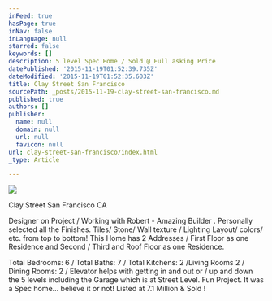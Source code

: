 ```yaml
---
inFeed: true
hasPage: true
inNav: false
inLanguage: null
starred: false
keywords: []
description: 5 level Spec Home / Sold @ Full asking Price
datePublished: '2015-11-19T01:52:39.735Z'
dateModified: '2015-11-19T01:52:35.603Z'
title: Clay Street San Francisco
sourcePath: _posts/2015-11-19-clay-street-san-francisco.md
published: true
authors: []
publisher:
  name: null
  domain: null
  url: null
  favicon: null
url: clay-street-san-francisco/index.html
_type: Article

---
```

![](https://the-grid-user-content.s3-us-west-2.amazonaws.com/3ca4f793-adb7-4587-b900-326dcca21a72.JPG)

Clay Street San Francisco CA 

Designer on Project / Working with Robert - Amazing Builder . Personally selected all the Finishes. Tiles/ Stone/ Wall texture / Lighting Layout/ colors/ etc. from top to bottom!                                                                  This Home has 2 Addresses / First Floor as one Residence and Second / Third and Roof Floor as one Residence. 

Total Bedrooms: 6 /  Total Baths: 7 / Total Kitchens: 2  /Living Rooms 2 / Dining Rooms: 2 /  Elevator helps with getting in and out or / up and down the 5 levels including the Garage which is at Street Level. Fun Project.                                                                                                                                             It was a Spec home... believe it or not! Listed at 7.1 Million  & Sold !